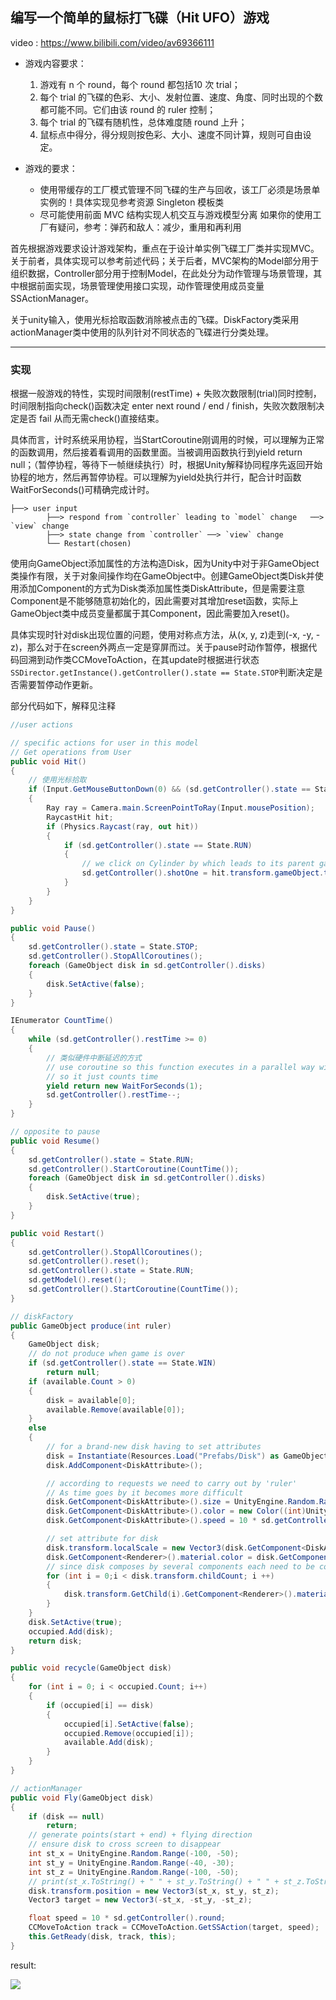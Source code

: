 ## 编写一个简单的鼠标打飞碟（Hit UFO）游戏

video : https://www.bilibili.com/video/av69366111

+ 游戏内容要求：
    1. 游戏有 n 个 round，每个 round 都包括10 次 trial；
    2. 每个 trial 的飞碟的色彩、大小、发射位置、速度、角度、同时出现的个数都可能不同。它们由该 round 的 ruler 控制；
    3. 每个 trial 的飞碟有随机性，总体难度随 round 上升；
    4. 鼠标点中得分，得分规则按色彩、大小、速度不同计算，规则可自由设定。

+ 游戏的要求：
    + 使用带缓存的工厂模式管理不同飞碟的生产与回收，该工厂必须是场景单实例的！具体实现见参考资源 Singleton 模板类
    + 尽可能使用前面 MVC 结构实现人机交互与游戏模型分离
如果你的使用工厂有疑问，参考：弹药和敌人：减少，重用和再利用


首先根据游戏要求设计游戏架构，重点在于设计单实例飞碟工厂类并实现MVC。关于前者，具体实现可以参考前述代码；关于后者，MVC架构的Model部分用于组织数据，Controller部分用于控制Model，在此处分为动作管理与场景管理，其中根据前面实现，场景管理使用接口实现，动作管理使用成员变量SSActionManager。

关于unity输入，使用光标拾取函数消除被点击的飞碟。DiskFactory类采用actionManager类中使用的队列针对不同状态的飞碟进行分类处理。

---

### 实现

根据一般游戏的特性，实现时间限制(restTime) + 失败次数限制(trial)同时控制，时间限制指向check()函数决定 enter next round / end / finish，失败次数限制决定是否 fail 从而无需check()直接结束。

具体而言，计时系统采用协程，当StartCoroutine刚调用的时候，可以理解为正常的函数调用，然后接着看调用的函数里面。当被调用函数执行到yield return null；（暂停协程，等待下一帧继续执行）时，根据Unity解释协同程序先返回开始协程的地方，然后再暂停协程。可以理解为yield处执行并行，配合计时函数WaitForSeconds()可精确完成计时。

```
├──> user input
		├──> respond from `controller` leading to `model` change   ──> `view` change
		├──> state change from `controller` ──> `view` change
	   	└── Restart(chosen)
```

使用向GameObject添加属性的方法构造Disk，因为Unity中对于非GameObject类操作有限，关于对象间操作均在GameObject中。创建GameObject类Disk并使用添加Component的方式为Disk类添加属性类DiskAttribute，但是需要注意Component是不能够随意初始化的，因此需要对其增加reset函数，实际上GameObject类中成员变量都属于其Component，因此需要加入reset()。


具体实现时针对disk出现位置的问题，使用对称点方法，从(x, y, z)走到(-x, -y, -z)，那么对于在screen外两点一定是穿屏而过。关于pause时动作暂停，根据代码回溯到动作类CCMoveToAction，在其update时根据进行状态`SSDirector.getInstance().getController().state == State.STOP`判断决定是否需要暂停动作更新。

部分代码如下，解释见注释
```csharp
//user actions

// specific actions for user in this model
// Get operations from User
public void Hit()
{
	// 使用光标拾取
	if (Input.GetMouseButtonDown(0) && (sd.getController().state == State.RUN))
	{
		Ray ray = Camera.main.ScreenPointToRay(Input.mousePosition);
		RaycastHit hit;
		if (Physics.Raycast(ray, out hit))
		{
			if (sd.getController().state == State.RUN)
			{
				// we click on Cylinder by which leads to its parent gameobject - Disk
				sd.getController().shotOne = hit.transform.gameObject.transform.parent.gameObject;
			}
		}
	}
}

public void Pause()
{
	sd.getController().state = State.STOP;
	sd.getController().StopAllCoroutines();
	foreach (GameObject disk in sd.getController().disks)
	{
		disk.SetActive(false);
	}
}

IEnumerator CountTime()
{
	while (sd.getController().restTime >= 0)
	{
		// 类似硬件中断延迟的方式
		// use coroutine so this function executes in a parallel way with other processes
		// so it just counts time
		yield return new WaitForSeconds(1);
		sd.getController().restTime--;
	}
}

// opposite to pause
public void Resume()
{
	sd.getController().state = State.RUN;
	sd.getController().StartCoroutine(CountTime());
	foreach (GameObject disk in sd.getController().disks)
	{
		disk.SetActive(true);
	}
}

public void Restart()
{
	sd.getController().StopAllCoroutines();
	sd.getController().reset();
	sd.getController().state = State.RUN;
	sd.getModel().reset();
	sd.getController().StartCoroutine(CountTime());
}
```

```csharp
// diskFactory
public GameObject produce(int ruler)
{
	GameObject disk;
	// do not produce when game is over
	if (sd.getController().state == State.WIN)
		return null;
	if (available.Count > 0)
	{
		disk = available[0];
		available.Remove(available[0]);
	}
	else
	{
		// for a brand-new disk having to set attributes
		disk = Instantiate(Resources.Load("Prefabs/Disk") as GameObject);
		disk.AddComponent<DiskAttribute>();

		// according to requests we need to carry out by 'ruler'
		// As time goes by it becomes more difficult
		disk.GetComponent<DiskAttribute>().size = UnityEngine.Random.Range(0.5f, 3.0f);
		disk.GetComponent<DiskAttribute>().color = new Color((int)UnityEngine.Random.Range(0, Mathf.Min(ruler << 1, 255)), (int)UnityEngine.Random.Range(0, Mathf.Min(ruler << 1, 255)), (int)UnityEngine.Random.Range(0, Mathf.Min(ruler << 1, 255)), (int)UnityEngine.Random.Range(0, Mathf.Min(ruler << 1, 255)));
		disk.GetComponent<DiskAttribute>().speed = 10 * sd.getController().round;

		// set attribute for disk
		disk.transform.localScale = new Vector3(disk.GetComponent<DiskAttribute>().size, disk.GetComponent<DiskAttribute>().size, disk.GetComponent<DiskAttribute>().size);
		disk.GetComponent<Renderer>().material.color = disk.GetComponent<DiskAttribute>().color;
		// since disk composes by several components each need to be colored
		for (int i = 0;i < disk.transform.childCount; i ++)
		{
			disk.transform.GetChild(i).GetComponent<Renderer>().material.color = new Color((int)UnityEngine.Random.Range(0, Mathf.Min(ruler << 1, 255)), (int)UnityEngine.Random.Range(0, Mathf.Min(ruler << 1, 255)), (int)UnityEngine.Random.Range(0, Mathf.Min(ruler << 1, 255)), (int)UnityEngine.Random.Range(0, Mathf.Min(ruler << 1, 255)));
		}
	}
	disk.SetActive(true);
	occupied.Add(disk);
	return disk;
}

public void recycle(GameObject disk)
{
	for (int i = 0; i < occupied.Count; i++)
	{
		if (occupied[i] == disk)
		{
			occupied[i].SetActive(false);
			occupied.Remove(occupied[i]);
			available.Add(disk);
		}
	}
}
```

```csharp
// actionManager
public void Fly(GameObject disk)
{
	if (disk == null)
		return;
	// generate points(start + end) + flying direction
	// ensure disk to cross screen to disappear
	int st_x = UnityEngine.Random.Range(-100, -50);
	int st_y = UnityEngine.Random.Range(-40, -30);
	int st_z = UnityEngine.Random.Range(-100, -50);
	// print(st_x.ToString() + " " + st_y.ToString() + " " + st_z.ToString());
	disk.transform.position = new Vector3(st_x, st_y, st_z);
	Vector3 target = new Vector3(-st_x, -st_y, -st_z);

	float speed = 10 * sd.getController().round;
	CCMoveToAction track = CCMoveToAction.GetSSAction(target, speed);
	this.GetReady(disk, track, this);
}
```

result:

![](https://github.com/glb400/glb400.github.io/blob/master/_posts/img/8.png?raw=true)
